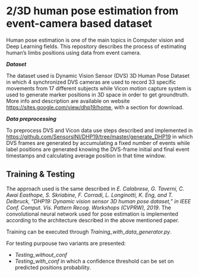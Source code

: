 # 2/3D human pose estimation from event-camera based dataset

Human pose estimation is one of the main topics in Computer vision and Deep Learning fields. This repository describes the process of estimating human’s limbs positions using data from event camera.

***Dataset***

The dataset used is Dynamic Vision Sensor (DVS) 3D Human Pose Dataset in which 4 synchronized DVS cameras are used to record 33 specific movements from 17 different subjects while Vicon motion capture system is used to generate marker positions in 3D space in order to get groundtruth. More info and description are available on website https://sites.google.com/view/dhp19/home, with a section for download.

***Data preprocessing***

To preprocess DVS and Vicon data use steps described and implemented in https://github.com/SensorsINI/DHP19/tree/master/generate_DHP19 in which DVS frames are generated by accumulating a fixed number of events while label positions are generated knowing the DVS-frame initial and final event timestamps and calculating average position in that time window.

## Training & Testing 

The approach used is the same described in *E. Calabrese, G. Taverni, C. Awai Easthope, S. Skriabine, F. Corradi, L. Longinotti, K. Eng, and T. Delbruck, “DHP19: Dynamic
vision sensor 3D human pose dataset,” in IEEE Conf. Comput. Vis. Pattern Recog. Workshops (CVPRW), 2019*.
The convolutional neural network used for pose estimation is implemented according to the architecture described in the above mentioned paper.

Training can be executed through *Training_with_data_generator.py*.

For testing purpouse two variants are presented:

- *Testing_without_conf* 
- *Testing_with_conf* in which a confidence threshold can be set on predicted positions probability.
